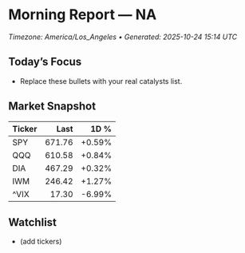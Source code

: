 # Morning Report — NA
_Timezone: America/Los_Angeles • Generated: 2025-10-24 15:14 UTC_

## Today’s Focus
- Replace these bullets with your real catalysts list.

## Market Snapshot
| Ticker | Last | 1D % |
|---|---:|---:|
| SPY | 671.76 | +0.59% |
| QQQ | 610.58 | +0.84% |
| DIA | 467.29 | +0.32% |
| IWM | 246.42 | +1.27% |
| ^VIX | 17.30 | -6.99% |

## Watchlist
- (add tickers)

